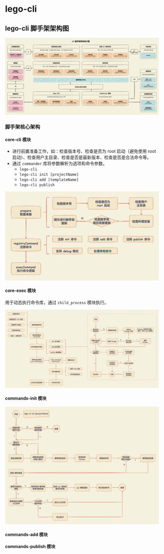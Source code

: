 # lego-cli

## lego-cli 脚手架架构图

![脚手架架构图](./docs/架构设计/脚手架架构图.drawio.png)

### 脚手架核心架构

#### core-cli 模块

- 进行前置准备工作，如：检查版本号、检查是否为 root 启动（避免使用 root 启动）、检查用户主目录、检查是否是最新版本、检查是否是合法命令等。
- 通过 `commander` 库将参数解析为选项和命令参数。
  - `lego-cli`
  - `lego-cli init [projectName]`
  - `lego-cli add [templateName]`
  - `lego-cli publish`

![core-cli 模块](./docs/架构设计/core-cli.drawio.png)

#### core-exec 模块

用于动态执行命令库，通过 `child_process` 模块执行。

![core-exec 模块](./docs/架构设计/core-exec.drawio.png)

#### commands-init 模块

![commands-init 模块](./docs/架构设计/commands-init.drawio.png)

#### commands-add 模块

#### commands-publish 模块

